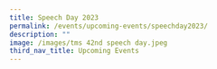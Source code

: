 ```yaml
---
title: Speech Day 2023
permalink: /events/upcoming-events/speechday2023/
description: ""
image: /images/tms 42nd speech day.jpeg
third_nav_title: Upcoming Events
---
```

